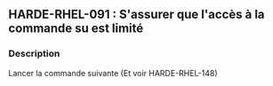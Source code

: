 ## HARDE-RHEL-091 : S'assurer que l'accès à la commande su est limité

### Description

Lancer la commande suivante (Et voir HARDE-RHEL-148)

